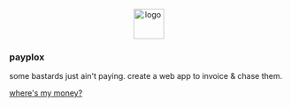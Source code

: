 <p align='center'><img src='https://cdn.rawgit.com/izolate/payplox/master/app/static/img/logo.svg' alt='logo' width='55' height='55'>

### payplox
some bastards just ain't paying. create a web app to invoice & chase them.

[where's my money?](https://www.youtube.com/watch?v=ZomwVcGt0LE)
